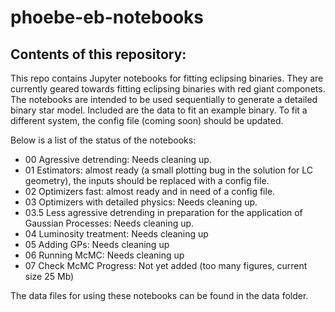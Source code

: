 # phoebe-eb-notebooks

## Contents of this repository:
This repo contains Jupyter notebooks for fitting eclipsing binaries. They are currently geared towards fitting eclipsing binaries with red giant componets. The notebooks are intended to be used sequentially to generate a detailed binary star model. Included are the data to fit an example binary. To fit a different system, the config file (coming soon) should be updated. 

Below is a list of the status of the notebooks:
- 00 Agressive detrending: Needs cleaning up.
- 01 Estimators: almost ready (a small plotting bug in the solution for LC geometry), the inputs should be replaced with a config file.
- 02 Optimizers fast: almost ready and in need of a config file.
- 03 Optimizers with detailed physics: Needs cleaning up.
- 03.5 Less agressive detrending in preparation for the application of Gaussian Processes: Needs cleaning up.
- 04 Luminosity treatment: Needs cleaning up
- 05 Adding GPs: Needs cleaning up
- 06 Running McMC: Needs cleaning up
- 07 Check McMC Progress: Not yet added (too many figures, current size 25 Mb)

The data files for using these notebooks can be found in the data folder.
